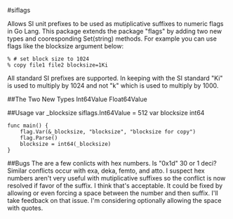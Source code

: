#siflags

Allows SI unit prefixes to be used as mutiplicative suffixes to numeric flags in Go Lang. This package extends the package "flags" by adding two new types and cooresponding Set(string) methods.
For example you can use flags like the blocksize argument below:

	% # set block size to 1024
	% copy file1 file2 blocksize=1Ki

All standard SI prefixes are supported. In keeping with the SI standard "Ki" is used to multiply by 1024 and not "k" which is used to multiply by 1000.

##The Two New Types
	Int64Value
	Float64Value

##Usage
	var _blocksize siflags.Int64Value = 512
	var blocksize int64

	func main() {
		flag.Var(&_blocksize, "blocksize", "blocksize for copy")
		flag.Parse()
		blocksize = int64(_blocksize)
	}

##Bugs
The are a few conlicts with hex numbers. Is "0x1d" 30 or 1 deci? Similar conflicts occur with exa, deka, femto, and atto. I suspect hex numbers aren't very useful with mutiplicative suffixes so the conflict is now resolved if favor of the suffix. I think that's acceptable. It could be fixed by allowing or even forcing a space between the number and then suffix. I'll take feedback on that issue. I'm considering optionally allowing the space with quotes.


